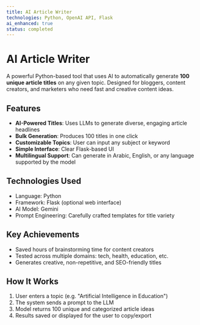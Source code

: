 ```yaml
---
title: AI Article Writer
technologies: Python, OpenAI API, Flask
ai_enhanced: true
status: completed
---
```


# AI Article Writer

A powerful Python-based tool that uses AI to automatically generate **100 unique article titles** on any given topic. Designed for bloggers, content creators, and marketers who need fast and creative content ideas.

## Features

- **AI-Powered Titles**: Uses LLMs to generate diverse, engaging article headlines
- **Bulk Generation**: Produces 100 titles in one click
- **Customizable Topics**: User can input any subject or keyword
- **Simple Interface**: Clear Flask-based UI
- **Multilingual Support**: Can generate in Arabic, English, or any language supported by the model

## Technologies Used

- Language: Python
- Framework: Flask (optional web interface)
- AI Model: Gemini
- Prompt Engineering: Carefully crafted templates for title variety

## Key Achievements

- Saved hours of brainstorming time for content creators
- Tested across multiple domains: tech, health, education, etc.
- Generates creative, non-repetitive, and SEO-friendly titles

## How It Works

1. User enters a topic (e.g. "Artificial Intelligence in Education")
2. The system sends a prompt to the LLM
3. Model returns 100 unique and categorized article ideas
4. Results saved or displayed for the user to copy/export
